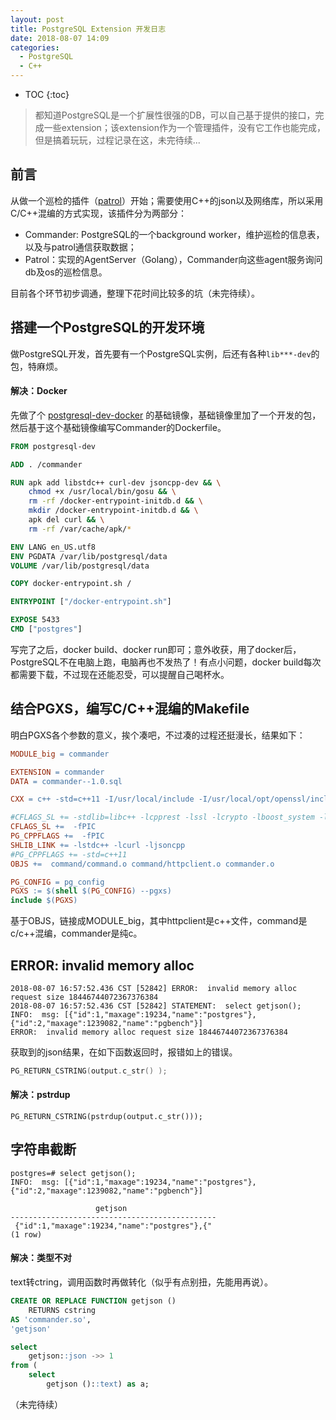 ```yaml
---
layout: post
title: PostgreSQL Extension 开发日志
date: 2018-08-07 14:09
categories: 
  - PostgreSQL
  - C++
---
```


* TOC
{:toc}

> 都知道PostgreSQL是一个扩展性很强的DB，可以自己基于提供的接口，完成一些extension；该extension作为一个管理插件，没有它工作也能完成，但是搞着玩玩，过程记录在这，未完待续...

## 前言

从做一个巡检的插件（[patrol](https://github.com/yummyliu/patrol)）开始；需要使用C++的json以及网络库，所以采用C/C++混编的方式实现，该插件分为两部分：

+ Commander: PostgreSQL的一个background worker，维护巡检的信息表，以及与patrol通信获取数据；
+ Patrol：实现的AgentServer（Golang），Commander向这些agent服务询问db及os的巡检信息。

目前各个环节初步调通，整理下花时间比较多的坑（未完待续）。

## 搭建一个PostgreSQL的开发环境

做PostgreSQL开发，首先要有一个PostgreSQL实例，后还有各种`lib***-dev`的包，特麻烦。

#### 解决：Docker

先做了个 [postgresql-dev-docker](https://github.com/yummyliu/postgresql-dev) 的基础镜像，基础镜像里加了一个开发的包，然后基于这个基础镜像编写Commander的Dockerfile。

```dockerfile
FROM postgresql-dev

ADD . /commander

RUN apk add libstdc++ curl-dev jsoncpp-dev && \
	chmod +x /usr/local/bin/gosu && \
    rm -rf /docker-entrypoint-initdb.d && \
    mkdir /docker-entrypoint-initdb.d && \
    apk del curl && \
    rm -rf /var/cache/apk/*

ENV LANG en_US.utf8
ENV PGDATA /var/lib/postgresql/data
VOLUME /var/lib/postgresql/data

COPY docker-entrypoint.sh /

ENTRYPOINT ["/docker-entrypoint.sh"]

EXPOSE 5433
CMD ["postgres"]
```

写完了之后，docker build、docker run即可；意外收获，用了docker后，PostgreSQL不在电脑上跑，电脑再也不发热了！有点小问题，docker build每次都需要下载，不过现在还能忍受，可以提醒自己喝杯水。

## 结合PGXS，编写C/C++混编的Makefile

明白PGXS各个参数的意义，挨个凑吧，不过凑的过程还挺漫长，结果如下：

```makefile
MODULE_big = commander

EXTENSION = commander
DATA = commander--1.0.sql

CXX = c++ -std=c++11 -I/usr/local/include -I/usr/local/opt/openssl/include

#CFLAGS_SL += -stdlib=libc++ -lcpprest -lssl -lcrypto -lboost_system -lboost_thread-mt -lboost_chrono-mt
CFLAGS_SL +=  -fPIC
PG_CPPFLAGS +=  -fPIC
SHLIB_LINK += -lstdc++ -lcurl -ljsoncpp
#PG_CPPFLAGS += -std=c++11
OBJS +=  command/command.o command/httpclient.o commander.o

PG_CONFIG = pg_config
PGXS := $(shell $(PG_CONFIG) --pgxs)
include $(PGXS)
```

基于OBJS，链接成MODULE_big，其中httpclient是c++文件，command是c/c++混编，commander是纯c。

##  ERROR: invalid memory alloc

```
2018-08-07 16:57:52.436 CST [52842] ERROR:  invalid memory alloc request size 18446744072367376384
2018-08-07 16:57:52.436 CST [52842] STATEMENT:  select getjson();
INFO:  msg: [{"id":1,"maxage":19234,"name":"postgres"},{"id":2,"maxage":1239082,"name":"pgbench"}]
ERROR:  invalid memory alloc request size 18446744072367376384
```

获取到的json结果，在如下函数返回时，报错如上的错误。

```c
PG_RETURN_CSTRING(output.c_str() );
```

#### 解决：pstrdup

```
PG_RETURN_CSTRING(pstrdup(output.c_str()));
```

## 字符串截断

```
postgres=# select getjson();
INFO:  msg: [{"id":1,"maxage":19234,"name":"postgres"},{"id":2,"maxage":1239082,"name":"pgbench"}]

                   getjson
----------------------------------------------
 {"id":1,"maxage":19234,"name":"postgres"},{"
(1 row)
```

#### 解决：类型不对

text转ctring，调用函数时再做转化（似乎有点别扭，先能用再说）。

```sql
CREATE OR REPLACE FUNCTION getjson () 
    RETURNS cstring
AS 'commander.so',
'getjson'

select
    getjson::json ->> 1
from (
    select
        getjson ()::text) as a;
```



（未完待续）
